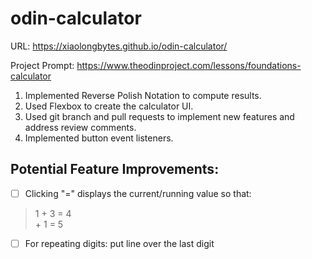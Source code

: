 # odin-calculator

URL: https://xiaolongbytes.github.io/odin-calculator/

Project Prompt: https://www.theodinproject.com/lessons/foundations-calculator

1. Implemented Reverse Polish Notation to compute results.
2. Used Flexbox to create the calculator UI.
3. Used git branch and pull requests to implement new features and address review comments.
4. Implemented button event listeners.

## Potential Feature Improvements:
- [ ] Clicking "=" displays the current/running value so that:
> 1 + 3 = 4  
> \+ 1 = 5
- [ ] For repeating digits: put line over the last digit
